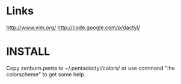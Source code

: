 # Links #
http://www.vim.org/
http://code.google.com/p/dactyl/
# INSTALL #
Copy zenburn.penta to ~/.pentadactyl/colors/ or use command ":he colorscheme" to
get some help.
